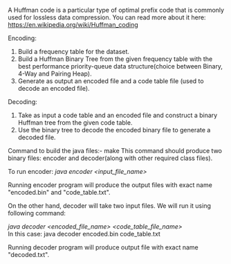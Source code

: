 A Huffman code is a particular type of optimal prefix code that is commonly used for lossless data compression. You can read more about it here: https://en.wikipedia.org/wiki/Huffman_coding

Encoding: 
1.	Build a frequency table for the dataset. 
2.	Build a Huffman Binary Tree from the given frequency table with the best performance priority-queue data structure(choice between Binary, 4-Way and Pairing Heap). 
3.	Generate as output an encoded file and a code table file (used to decode an encoded file). 
 
Decoding: 
1.	Take as input a code table and an encoded file and construct a binary Huffman tree from the given code table. 
2.	Use the binary tree to decode the encoded binary file to generate a decoded file. 

Command to build the java files:- make
This command should produce two binary files: encoder and decoder(along with other required class files).

To run encoder: 
<i>java encoder <input_file_name></i>

Running encoder program will produce the output files with exact name "encoded.bin" and "code_table.txt".

On the other hand, decoder will take two input files. We will run it using following command:

<i>java decoder <encoded_file_name> <code_table_file_name></i><br>
In this case: java decoder encoded.bin code_table.txt

Running decoder program will produce output file with exact name "decoded.txt".
